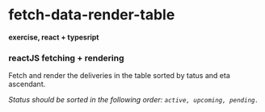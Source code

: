 # fetch-data-render-table
**exercise, react + typesript**


### reactJS fetching + rendering

Fetch and render the deliveries in the table sorted by tatus and eta ascendant.

*Status should be sorted in the following order: ```active, upcoming, pending.```*

